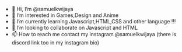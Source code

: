 - 👋 Hi, I’m @samuelkwijaya
- 👀 I’m interested in Games,Design and Anime
- 🌱 I’m currently learning Javascript,HTML,CSS and other language !!!
- 💞️ I’m looking to collaborate on Javascript and HTML
- 📫 How to reach me contact my instagram @samuelkwijaya (there is discord link too in my instagram bio)

<!---
samuelkwijaya/samuelkwijaya is a ✨ special ✨ repository because its `README.md` (this file) appears on your GitHub profile.
You can click the Preview link to take a look at your changes.
--->
